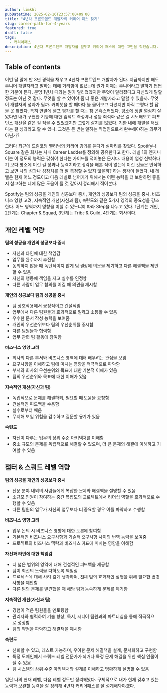 ```yaml
---
author: limkhl
pubDatetime: 2025-02-16T23:57:00+09:00
title: "4년차 프론트엔드 개발자의 커리어 패스 찾기"
slug: career-path-for-4-years
featured: true
draft: false
tags:
  - 커리어패스
description: 4년차 프론트엔드 개발자를 앞두고 커리어 패스에 대한 고민을 적었습니다.
---
```


## Table of contents

이번 달 말에 만 3년 경력을 채우고 4년차 프론트엔드 개발자가 된다. 지금까지만 해도 주니어 개발자라고 말하는 데에 거리낌이 없었는데 뭔가 이제는 주니어라고 말하기 찝찝한 기분이 든다. 분명 1년차 때와는 뭔가 달라졌겠지만 무엇이 달라졌다고 자신있게 말할 정도는 아닌 것 같다. 무엇을 할 수 있어야 좀 더 좋은 개발자라고 말할 수 있을까. 무엇이 개발자의 성과가 될까. 커피챗을 할 때마다 늘 물어보고 다녔지만 아직 그렇다 할 답을 못 찾았다. 특히 연말에 셀프 평가를 할 때는 참 곤혹스러웠다. 평소에 정말 열심히 살았다면 내가 구현한 기능에 대한 임팩트 측정이나 성능 최적화 같은 걸 시도해보고 퍼포먼스 개선율 같은 걸 적을 수 있었겠지만 그렇게 살지를 않았다. 기한 내에 개발을 해냈다는 걸 성과라고 할 수 있나. 그것은 돈 받는 일하는 직업인으로서 완수해야하는 의무가 아닌가?

그러다 최근에 드림코딩 엘리님의 커리어 강의를 듣다가 실마리를 찾았다. Spotify나 Square 같은 회사는 사내 Career Ladder를 정의해 공유한다고 한다. 레벨 1의 엔지니어는 이 정도의 능력은 갖춰야 한다는 가이드를 적어놓은 문서다. 내용이 엄청 신박하다기 보다 평소에 이런 걸 성과나 능력치라고 생각을 해본 적이 없는데 이런 것들은 인식하고 보면 나의 성과나 성장치를 더 잘 측정할 수 있지 않을까? 하는 생각이 들었다. 내 레벨은 현재 어느 정도이고 다음 레벨로 넘어가기 위해서는 어떤 능력을 더 보완하면 좋을지 참고하는 데에 많은 도움이 될 것 같아서 정리해서 적어본다.

Spotify는 팀의 성공을 개인의 성공보다 중시, 개인의 성공보다 팀의 성공을 중시, 비즈니스 영향 고려, 지속적인 개선(자신과 팀), 숙련도와 같은 5가지 영역의 중요성을 강조한다. 어느 영역까지 영향을 미칠 수 있느냐에 따라 Step을 나누고 있다. 1단계는 개인, 2단계는 Chapter & Squad, 3단계는 Tribe & Guild, 4단계는 회사이다.

## 개인 레벨 역량

**팀의 성공을 개인의 성공보다 중시**

- 자신과 타인에 대한 책임감
- 업무를 완수까지 추진함
- 동의하지 않을 때 독단적이지 않게 팀 결정에 의문을 제기하고 다른 해결책을 제안할 수 있음
- 자신의 행동에 책임을 지고 실수를 인정함
- 다른 사람이 업무 합의를 어길 때 의견을 제시함

**개인의 성공보다 팀의 성공을 중시**

- 팀 상호작용에서 긍정적이고 건설적임
- 업무에서 다른 팀원들과 효과적으로 일하고 소통할 수 있음
- 우수한 문서 작성 능력을 보여줌
- 개인의 우선순위보다 팀의 우선순위를 중시함
- 다른 팀원들과 협력함
- 업무 관련 팀 활동에 참여함

**비즈니스 영향 고려**

- 회사의 다른 부서와 비즈니스 영역에 대해 배우려는 관심을 보임
- 요구사항을 이해하고 팀에 미치는 영향을 적극적으로 파악함
- 부서와 회사의 우선순위와 목표에 대한 기본적 이해가 있음
- 팀의 우선순위와 목표에 대한 이해가 있음

**지속적인 개선(자신과 팀)**

- 독립적으로 문제를 해결하되, 필요할 때 도움을 요청함
- 건설적인 피드백을 수용함
- 실수로부터 배움
- 무지해 보일 위험을 감수하고 질문할 용기가 있음

**숙련도**

- 자신이 다루는 업무의 상위 수준 아키텍처를 이해함
- 중소 규모의 문제를 독립적으로 해결할 수 있으며, 더 큰 문제의 해결에 이해하고 기여할 수 있음

## 챕터 & 스쿼드 레벨 역량

**팀의 성공을 개인의 성공보다 중시**

- 전문 분야 내외의 사람들에게 복잡한 문제와 해결책을 설명할 수 있음
- 소규모 인원이 참여하는 중간 복잡도의 프로젝트에서 리더십 역할을 효과적으로 수행할 수 있음
- 다른 팀원의 업무가 자신의 업무보다 더 중요할 경우 이를 파악하고 수행함

**비즈니스 영향 고려**

- 업무 논의 시 비즈니스 영향에 대한 토론에 참여함
- 기본적인 비즈니스 요구사항과 기술적 요구사항 사이의 번역 능력을 보여줌
- 프로젝트의 비즈니스 맥락과 비즈니스 지표에 미치는 영향을 이해함

**자신과 타인에 대한 책임감**

- 더 넓은 범위의 영역에 대해 건설적인 피드백을 제공함
- 팀이 최선의 노력을 다하도록 책임짐
- 프로세스에 대해 사려 깊게 생각하며, 전체 팀의 효과적인 실행을 위해 필요한 변경사항을 제안함
- 다른 팀의 문제를 발견했을 때 해당 팀과 능숙하게 문제를 제기함

**지속적인 개선(자신과 팀)**

- 경험이 적은 팀원들을 멘토링함
- 관리자와 협력하여 기술 향상, 독서, 시니어 팀원과의 파트너십을 통해 적극적으로 성장함
- 팀의 약점을 파악하고 해결책을 제시함

**숙련도**

- 신뢰할 수 있고, 테스트 가능하며, 우아한 문제 해결책을 설계, 문서화하고 구현함
- 특정 도메인에서 스쿼드 레벨 전문가가 되거나 특정 문제 해결을 위한 핵심 인물이 될 수 있음
- 팀 시스템의 상위 수준 아키텍처와 설계를 이해하고 명확하게 설명할 수 있음

일단 나의 현재 레벨, 다음 레벨 정도만 정리해봤다. 구체적으로 내가 현재 갖추고 있는 능력과 보완할 능력을 잘 정리해 4년차 커리어패스를 잘 설계해봐야겠다.